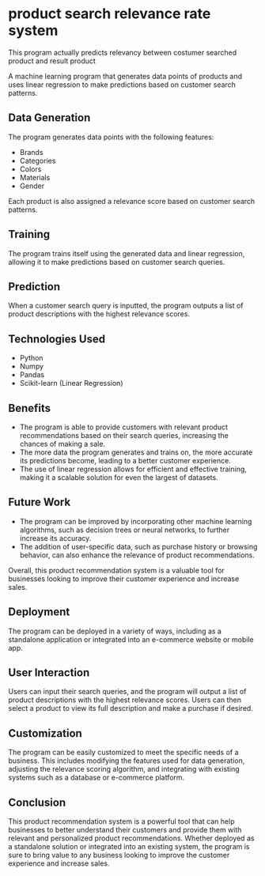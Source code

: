 # product search relevance rate system

This program actually predicts relevancy between costumer searched product and result product 

A machine learning program that generates data points of products and uses linear regression to make predictions based on customer search patterns. 

## Data Generation
The program generates data points with the following features:
- Brands
- Categories
- Colors
- Materials
- Gender

Each product is also assigned a relevance score based on customer search patterns.

## Training
The program trains itself using the generated data and linear regression, allowing it to make predictions based on customer search queries. 

## Prediction
When a customer search query is inputted, the program outputs a list of product descriptions with the highest relevance scores.

## Technologies Used
- Python
- Numpy
- Pandas
- Scikit-learn (Linear Regression)

## Benefits
- The program is able to provide customers with relevant product recommendations based on their search queries, increasing the chances of making a sale. 
- The more data the program generates and trains on, the more accurate its predictions become, leading to a better customer experience. 
- The use of linear regression allows for efficient and effective training, making it a scalable solution for even the largest of datasets.

## Future Work
- The program can be improved by incorporating other machine learning algorithms, such as decision trees or neural networks, to further increase its accuracy. 
- The addition of user-specific data, such as purchase history or browsing behavior, can also enhance the relevance of product recommendations. 

Overall, this product recommendation system is a valuable tool for businesses looking to improve their customer experience and increase sales.


## Deployment
The program can be deployed in a variety of ways, including as a standalone application or integrated into an e-commerce website or mobile app. 

## User Interaction
Users can input their search queries, and the program will output a list of product descriptions with the highest relevance scores. Users can then select a product to view its full description and make a purchase if desired. 

## Customization
The program can be easily customized to meet the specific needs of a business. This includes modifying the features used for data generation, adjusting the relevance scoring algorithm, and integrating with existing systems such as a database or e-commerce platform.

## Conclusion
This product recommendation system is a powerful tool that can help businesses to better understand their customers and provide them with relevant and personalized product recommendations. Whether deployed as a standalone solution or integrated into an existing system, the program is sure to bring value to any business looking to improve the customer experience and increase sales.


